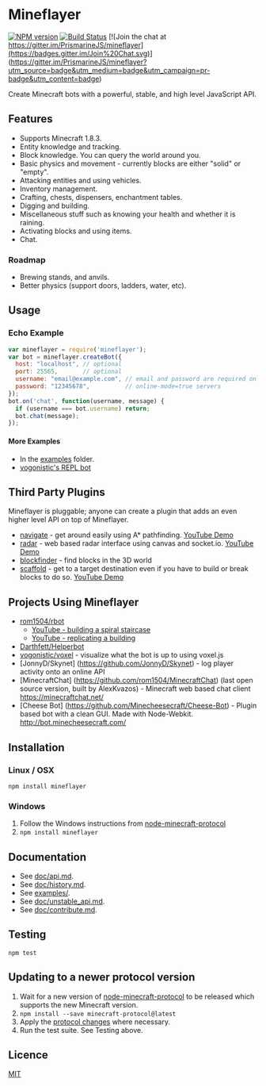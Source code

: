 # Mineflayer
[![NPM version](https://badge.fury.io/js/mineflayer.svg)](http://badge.fury.io/js/mineflayer) 
[![Build Status](https://circleci.com/gh/PrismarineJS/mineflayer.svg?style=shield)](https://circleci.com/gh/PrismarineJS/mineflayer)
[![Join the chat at https://gitter.im/PrismarineJS/mineflayer](https://badges.gitter.im/Join%20Chat.svg)]
(https://gitter.im/PrismarineJS/mineflayer?utm_source=badge&utm_medium=badge&utm_campaign=pr-badge&utm_content=badge)

Create Minecraft bots with a powerful, stable, and high level JavaScript API.

## Features

 * Supports Minecraft 1.8.3.
 * Entity knowledge and tracking.
 * Block knowledge. You can query the world around you.
 * Basic physics and movement - currently blocks are either "solid" or "empty".
 * Attacking entities and using vehicles.
 * Inventory management.
 * Crafting, chests, dispensers, enchantment tables.
 * Digging and building.
 * Miscellaneous stuff such as knowing your health and whether it is raining.
 * Activating blocks and using items.
 * Chat.

### Roadmap

 * Brewing stands, and anvils.
 * Better physics (support doors, ladders, water, etc).

## Usage

### Echo Example
```js
var mineflayer = require('mineflayer');
var bot = mineflayer.createBot({
  host: "localhost", // optional
  port: 25565,       // optional
  username: "email@example.com", // email and password are required only for
  password: "12345678",          // online-mode=true servers
});
bot.on('chat', function(username, message) {
  if (username === bot.username) return;
  bot.chat(message);
});
```

#### More Examples

 * In the [examples](https://github.com/PrismarineJS/mineflayer/tree/master/examples) folder.
 * [vogonistic's REPL bot](https://gist.github.com/4631678)

## Third Party Plugins

Mineflayer is pluggable; anyone can create a plugin that adds an even
higher level API on top of Mineflayer.

 * [navigate](https://github.com/andrewrk/mineflayer-navigate/) - get around
   easily using A* pathfinding. [YouTube Demo](http://www.youtube.com/watch?v=O6lQdmRz8eE)
 * [radar](https://github.com/andrewrk/mineflayer-radar/) - web based radar
   interface using canvas and socket.io. [YouTube Demo](http://www.youtube.com/watch?v=FjDmAfcVulQ)
 * [blockfinder](https://github.com/Darthfett/mineflayer-blockFinder) - find blocks in the 3D world
 * [scaffold](https://github.com/andrewrk/mineflayer-scaffold) - get to
   a target destination even if you have to build or break blocks to do so.
   [YouTube Demo](http://youtu.be/jkg6psMUSE0)

## Projects Using Mineflayer

 * [rom1504/rbot](https://github.com/rom1504/rbot)
   - [YouTube - building a spiral staircase](http://www.youtube.com/watch?v=UM1ZV5200S0)
   - [YouTube - replicating a building](http://www.youtube.com/watch?v=0cQxg9uDnzA)
 * [Darthfett/Helperbot](https://github.com/Darthfett/Helperbot)
 * [vogonistic/voxel](https://github.com/vogonistic/mineflayer-voxel) - visualize what
   the bot is up to using voxel.js
 * [JonnyD/Skynet] (https://github.com/JonnyD/Skynet) -  log player activity onto an online API
 * [MinecraftChat] (https://github.com/rom1504/MinecraftChat) (last open source version, built by AlexKvazos) -  Minecraft web based chat client <https://minecraftchat.net/>
 * [Cheese Bot] (https://github.com/Minecheesecraft/Cheese-Bot) - Plugin based bot with a clean GUI. Made with Node-Webkit. http://bot.minecheesecraft.com/

## Installation

### Linux / OSX

`npm install mineflayer`

### Windows

1. Follow the Windows instructions from
   [node-minecraft-protocol](https://github.com/PrismarineJS/node-minecraft-protocol#windows)
2. `npm install mineflayer`

## Documentation

 * See [doc/api.md](https://github.com/PrismarineJS/mineflayer/blob/master/doc/api.md).
 * See [doc/history.md](https://github.com/PrismarineJS/mineflayer/blob/master/doc/history.md).
 * See [examples/](https://github.com/PrismarineJS/mineflayer/tree/master/examples).
 * See [doc/unstable_api.md](https://github.com/PrismarineJS/mineflayer/blob/master/doc/unstable_api.md).
 * See [doc/contribute.md](https://github.com/PrismarineJS/mineflayer/blob/master/doc/contribute.md).

## Testing

`npm test`

## Updating to a newer protocol version

1. Wait for a new version of
   [node-minecraft-protocol](https://github.com/PrismarineJS/node-minecraft-protocol)
   to be released which supports the new Minecraft version.
2. `npm install --save minecraft-protocol@latest`
3. Apply the [protocol changes](http://wiki.vg/Protocol_History) where necessary.
4. Run the test suite. See Testing above.

## Licence

[MIT](LICENCE)
